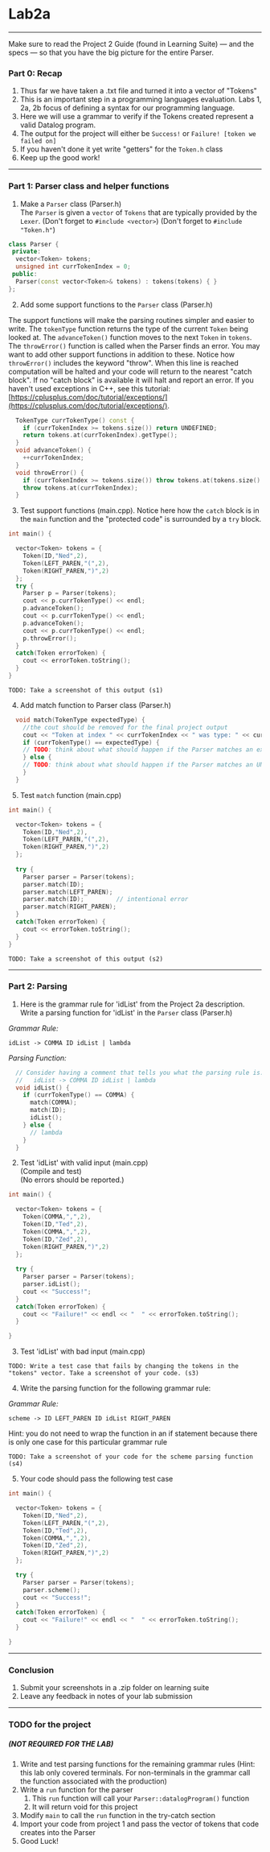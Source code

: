 # Lab2a
---
Make sure to read the Project 2 Guide (found in Learning Suite) — and the specs — so that you have the big picture for the entire Parser.

### Part 0: Recap
1. Thus far we have taken a .txt file and turned it into a vector of "Tokens"
2. This is an important step in a programming languages evaluation. Labs 1, 2a, 2b focus of defining a syntax for our programming language. 
3. Here we will use a grammar to verify if the Tokens created represent a valid Datalog program. 
4. The output for the project will either be `Success!` or `Failure! [token we failed on]`
5. If you haven't done it yet write "getters" for the `Token.h` class
6. Keep up the good work!

---
### Part 1: Parser class and helper functions

1. Make a `Parser` class (Parser.h)  
The `Parser` is given a `vector` of `Tokens` that are typically provided by the `Lexer`.  (Don't forget to `#include <vector>`) (Don't forget to `#include "Token.h"`)

```c++
class Parser {
 private:
  vector<Token> tokens;
  unsigned int currTokenIndex = 0;
 public:
  Parser(const vector<Token>& tokens) : tokens(tokens) { }
};
```

2. Add some support functions to the `Parser` class (Parser.h)  

The support functions will make the parsing routines simpler and easier to write. The `tokenType` function returns the type of the current `Token` being looked at. The `advanceToken()` function moves to the next `Token` in `tokens`. The `throwError()` function is called when the Parser finds an error. You may want to add other support functions in addition to these. Notice how `throwError()` includes the keyword "throw". When this line is reached computation will be halted and your code will return to the nearest "catch block". If no "catch block" is available it will halt and report an error. If you haven't used exceptions in C++, see this tutorial:[https://cplusplus.com/doc/tutorial/exceptions/](https://cplusplus.com/doc/tutorial/exceptions/).

```c++
  TokenType currTokenType() const {
    if (currTokenIndex >= tokens.size()) return UNDEFINED;
    return tokens.at(currTokenIndex).getType();
  }
  void advanceToken() {
    ++currTokenIndex;
  }
  void throwError() {
    if (currTokenIndex >= tokens.size()) throw tokens.at(tokens.size() - 1);
    throw tokens.at(currTokenIndex);
  }
```

3. Test support functions (main.cpp). Notice here how the `catch` block is in the `main` function and the "protected code" is surrounded by a `try` block.

~~~c++
int main() {

  vector<Token> tokens = {
    Token(ID,"Ned",2),
    Token(LEFT_PAREN,"(",2),
    Token(RIGHT_PAREN,")",2)
  };
  try {
    Parser p = Parser(tokens);
    cout << p.currTokenType() << endl;
    p.advanceToken();
    cout << p.currTokenType() << endl;
    p.advanceToken();
    cout << p.currTokenType() << endl;
    p.throwError();
  }
  catch(Token errorToken) {
    cout << errorToken.toString();
  }
}
~~~

`TODO: Take a screenshot of this output (s1)`

4. Add match function to Parser class (Parser.h)

~~~c++
  void match(TokenType expectedType) {
    //the cout should be removed for the final project output
    cout << "Token at index " << currTokenIndex << " was type: " << currTokenType() << " expected: " << expectedType << endl;
    if (currTokenType() == expectedType) {
	// TODO: think about what should happen if the Parser matches an expected Token
    } else {
	// TODO: think about what should happen if the Parser matches an UN-expected Token
    }
  }
~~~

5. Test `match` function (main.cpp)

~~~c++
int main() {

  vector<Token> tokens = {
    Token(ID,"Ned",2),
    Token(LEFT_PAREN,"(",2),
    Token(RIGHT_PAREN,")",2)
  };
  
  try {
    Parser parser = Parser(tokens);
    parser.match(ID);
    parser.match(LEFT_PAREN);
    parser.match(ID);         // intentional error
    parser.match(RIGHT_PAREN);
  }
  catch(Token errorToken) {
    cout << errorToken.toString();
  }
}
~~~

`TODO: Take a screenshot of this output (s2)`

---
### Part 2: Parsing

1. Here is the grammar rule for 'idList' from the Project 2a description. Write a parsing function for 'idList' in the `Parser` class (Parser.h)

*Grammar Rule:*

`idList -> COMMA ID idList | lambda`

*Parsing Function:*

~~~c++
  // Consider having a comment that tells you what the parsing rule is:
  //   idList -> COMMA ID idList | lambda
  void idList() {
    if (currTokenType() == COMMA) {
      match(COMMA);
      match(ID);
      idList();
    } else {
      // lambda
    }
  }
~~~

2. Test 'idList' with valid input (main.cpp)  
(Compile and test)  
(No errors should be reported.)

~~~c++
int main() {

  vector<Token> tokens = {
    Token(COMMA,",",2),
    Token(ID,"Ted",2),
    Token(COMMA,",",2),
    Token(ID,"Zed",2),
    Token(RIGHT_PAREN,")",2)
  };
  
  try {
    Parser parser = Parser(tokens);
    parser.idList();
	cout << "Success!";
  }
  catch(Token errorToken) {
    cout << "Failure!" << endl << "  " << errorToken.toString(); 
  }

}
~~~

3. Test 'idList' with bad input (main.cpp)

`TODO: Write a test case that fails by changing the tokens in the "tokens" vector. Take a screenshot of your code. (s3)`

4. Write the parsing function for the following grammar rule:

*Grammar Rule:*

`scheme -> ID LEFT_PAREN ID idList RIGHT_PAREN`

Hint: you do not need to wrap the function in an if statement because there is only one case for this particular grammar rule

`TODO: Take a screenshot of your code for the scheme parsing function (s4)`

5. Your code should pass the following test case

~~~c++
int main() {

  vector<Token> tokens = {
    Token(ID,"Ned",2),
    Token(LEFT_PAREN,"(",2),
    Token(ID,"Ted",2),
    Token(COMMA,",",2),
    Token(ID,"Zed",2),
    Token(RIGHT_PAREN,")",2)
  };

  try {
    Parser parser = Parser(tokens);
    parser.scheme();
	cout << "Success!";
  }
  catch(Token errorToken) {
    cout << "Failure!" << endl << "  " << errorToken.toString(); 
  }

}
~~~

---
### Conclusion
1. Submit your screenshots in a .zip folder on learning suite
2. Leave any feedback in notes of your lab submission

---
### TODO for the project 
##### (NOT REQUIRED FOR THE LAB)
1.  Write and test parsing functions for the remaining grammar rules
(Hint: this lab only covered terminals. For non-terminals in the grammar call the function associated with the production)
2. Write a `run` function for the parser
	1. This `run` function will call your `Parser::datalogProgram()` function
	2. It will return void for this project
3. Modify `main` to call the `run` function in the try-catch section
4. Import your code from project 1 and pass the vector of tokens that code creates into the Parser
5. Good Luck!
